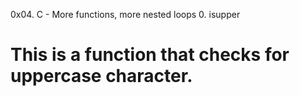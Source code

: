 0x04. C - More functions, more nested loops
0. isupper
# This is a function that checks for uppercase character.
